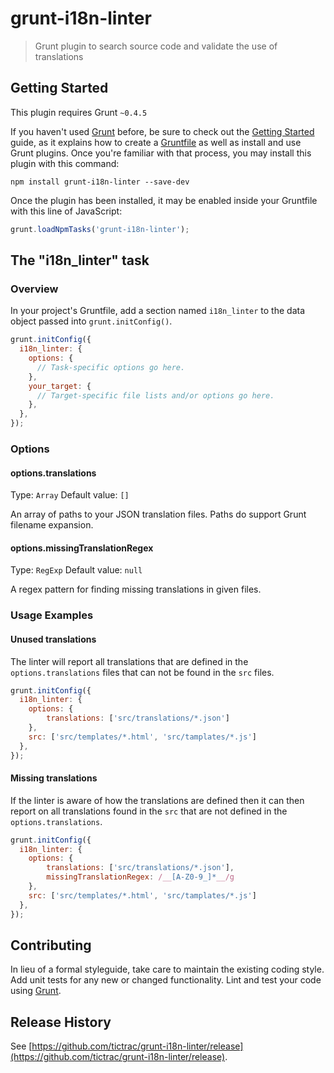 # grunt-i18n-linter

> Grunt plugin to search source code and validate the use of translations

## Getting Started
This plugin requires Grunt `~0.4.5`

If you haven't used [Grunt](http://gruntjs.com/) before, be sure to check out the [Getting Started](http://gruntjs.com/getting-started) guide, as it explains how to create a [Gruntfile](http://gruntjs.com/sample-gruntfile) as well as install and use Grunt plugins. Once you're familiar with that process, you may install this plugin with this command:

```shell
npm install grunt-i18n-linter --save-dev
```

Once the plugin has been installed, it may be enabled inside your Gruntfile with this line of JavaScript:

```js
grunt.loadNpmTasks('grunt-i18n-linter');
```

## The "i18n_linter" task

### Overview
In your project's Gruntfile, add a section named `i18n_linter` to the data object passed into `grunt.initConfig()`.

```js
grunt.initConfig({
  i18n_linter: {
    options: {
      // Task-specific options go here.
    },
    your_target: {
      // Target-specific file lists and/or options go here.
    },
  },
});
```

### Options

#### options.translations
Type: `Array`
Default value: `[]`

An array of paths to your JSON translation files. Paths do support Grunt filename expansion.

#### options.missingTranslationRegex
Type: `RegExp`
Default value: `null`

A regex pattern for finding missing translations in given files.

### Usage Examples

#### Unused translations
The linter will report all translations that are defined in the ```options.translations``` files that can not be found in the ```src``` files.

```js
grunt.initConfig({
  i18n_linter: {
    options: {
        translations: ['src/translations/*.json']
    },
    src: ['src/templates/*.html', 'src/tamplates/*.js']
  },
});
```

#### Missing translations
If the linter is aware of how the translations are defined then it can then report on all translations found in the ```src``` that are not defined in the ```options.translations```.

```js
grunt.initConfig({
  i18n_linter: {
    options: {
        translations: ['src/translations/*.json'],
        missingTranslationRegex: /__[A-Z0-9_]*__/g
    },
    src: ['src/templates/*.html', 'src/tamplates/*.js']
  },
});
```

## Contributing
In lieu of a formal styleguide, take care to maintain the existing coding style. Add unit tests for any new or changed functionality. Lint and test your code using [Grunt](http://gruntjs.com/).

## Release History
See [https://github.com/tictrac/grunt-i18n-linter/release](https://github.com/tictrac/grunt-i18n-linter/release).
